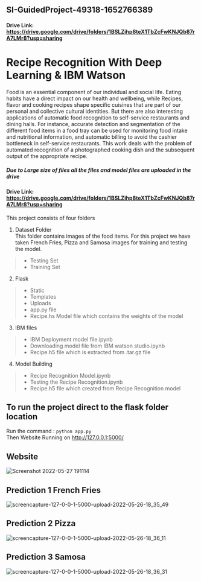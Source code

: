 ## SI-GuidedProject-49318-1652766389
#### Drive Link: https://drive.google.com/drive/folders/1BSLZihp8teX1TbZcFwKNJQb87rA7LMr8?usp=sharing 
# Recipe Recognition With Deep Learning  &amp; IBM Watson
Food is an essential component of our individual and social life. Eating habits have a direct impact on our health and wellbeing, while Recipes, flavor and cooking recipes shape specific cuisines that are part of our personal and collective cultural identities. But there are also interesting applications of automatic food recognition to self-service restaurants and dining halls. For instance, accurate detection and segmentation of the different food items in a food tray can be used for monitoring food intake and nutritional information, and automatic billing to avoid the cashier bottleneck in self-service restaurants. This work deals with the problem of automated recognition of a photographed cooking dish and the subsequent output of the appropriate recipe.

##### Due to Large size of files all the files and model files are uploaded in the drive
#### Drive Link: https://drive.google.com/drive/folders/1BSLZihp8teX1TbZcFwKNJQb87rA7LMr8?usp=sharing 


This project consists of four folders
1. Dataset Folder <br />
    This folder contains images of the food items. For this project we have taken French Fries, Pizza and Samosa images for training and testing the model. 
>  - Testing Set
>  - Training Set
2. Flask <br />
>  - Static
>  - Templates
>  - Uploads
>  - app.py file
>  - Recipe.hs Model file which contains the weights of the model
3. IBM files <br />
>  - IBM Deployment model file.ipynb
>  - Downloading model file from IBM watson studio.ipynb
>  - Recipe.h5 file which is extracted from .tar.gz file
4. Model Building <br />
>  - Recipe Recognition Model.ipynb
>  - Testing the Recipe Recognition.ipynb
>  - Recipe.h5 file which created from Recipe Recognition model

## To run the project direct to the flask folder location 
Run the command : ` python app.py ` <br />
Then Website Running on http://127.0.0.1:5000/

## Website
![Screenshot 2022-05-27 191114](https://user-images.githubusercontent.com/87355988/170710916-44c83582-fabf-4c1d-9d78-cfdc710b09bb.png)

## Prediction 1 French Fries
![screencapture-127-0-0-1-5000-upload-2022-05-26-18_35_49](https://user-images.githubusercontent.com/87355988/170709264-32d05441-8796-4042-b035-bab41da32534.png)

## Prediction 2 Pizza
![screencapture-127-0-0-1-5000-upload-2022-05-26-18_36_11](https://user-images.githubusercontent.com/87355988/170709355-2f980f7b-e46d-426b-91cc-d2e6c00e12bf.png)

## Prediction 3 Samosa
![screencapture-127-0-0-1-5000-upload-2022-05-26-18_36_31](https://user-images.githubusercontent.com/87355988/170709435-b09019e8-d576-4bed-a1df-41db05dd6e89.png)

